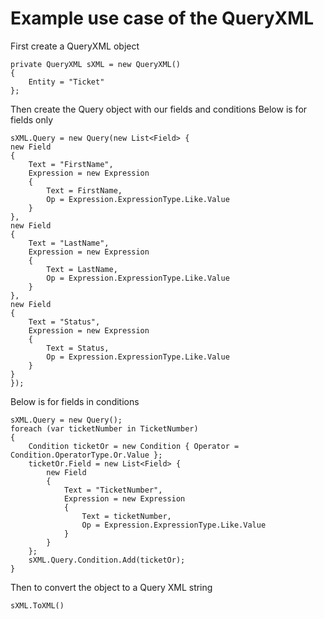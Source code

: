 ﻿# Example use case of the QueryXML

First create a QueryXML object

```
private QueryXML sXML = new QueryXML()
{
    Entity = "Ticket"
};
```

Then create the Query object with our fields and conditions
Below is for fields only

``` 
sXML.Query = new Query(new List<Field> {
new Field
{
    Text = "FirstName",
    Expression = new Expression
    {
        Text = FirstName,
        Op = Expression.ExpressionType.Like.Value
    }
},
new Field
{
    Text = "LastName",
    Expression = new Expression
    {
        Text = LastName,
        Op = Expression.ExpressionType.Like.Value
    }
},
new Field
{
    Text = "Status",
    Expression = new Expression
    {
        Text = Status,
        Op = Expression.ExpressionType.Like.Value
    }
}
});
```

Below is for fields in conditions

```
sXML.Query = new Query();
foreach (var ticketNumber in TicketNumber)
{
    Condition ticketOr = new Condition { Operator = Condition.OperatorType.Or.Value };
    ticketOr.Field = new List<Field> {
        new Field
        {
            Text = "TicketNumber",
            Expression = new Expression
            {
                Text = ticketNumber,
                Op = Expression.ExpressionType.Like.Value
            }
        }
    };
    sXML.Query.Condition.Add(ticketOr);
}
```

Then to convert the object to a Query XML string

```
sXML.ToXML()
```